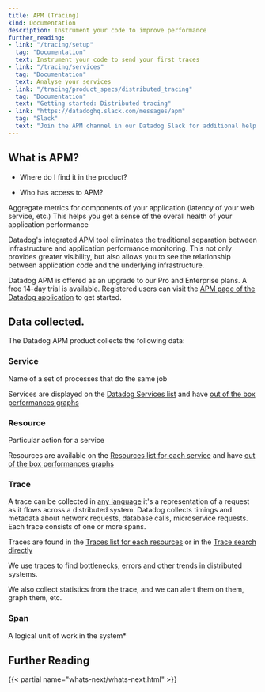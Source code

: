 ```yaml
---
title: APM (Tracing)
kind: Documentation
description: Instrument your code to improve performance
further_reading:
- link: "/tracing/setup"
  tag: "Documentation"
  text: Instrument your code to send your first traces
- link: "/tracing/services"
  tag: "Documentation"
  text: Analyse your services
- link: "/tracing/product_specs/distributed_tracing"
  tag: "Documentation"
  text: "Getting started: Distributed tracing"
- link: "https://datadoghq.slack.com/messages/apm"
  tag: "Slack"
  text: "Join the APM channel in our Datadog Slack for additional help from Datadog staff "
---
```


## What is APM?

* Where do I find it in the product?

* Who has access to APM? 

Aggregate metrics for components of your application (latency of your web service, etc.)
This helps you get a sense of the overall health of your application performance

Datadog's integrated APM tool eliminates the traditional separation between infrastructure and application performance monitoring. This not only provides greater visibility, but also allows you to see the relationship between application code and the underlying infrastructure.

Datadog APM is offered as an upgrade to our Pro and Enterprise plans. A free 14-day trial is available.
Registered users can visit the [APM page of the Datadog application](https://app.datadoghq.com/apm/home) to get started.

## Data collected.

The Datadog APM product collects the following data:

### Service

Name of a set of processes that do the same job

Services are displayed on the [Datadog Services list](/tracing/services) and have [out of the box performances graphs](/tracing/services/service/#out-of-the-box-graphs)

### Resource

Particular action for a service

Resources are available on the [Resources list for each service](/tracing/services/service/#resources) and have [out of the box performances graphs](/tracing/services/resource/#out-of-the-box-graphs)

### Trace
A trace can be collected in [any language](/tracing/setup) it's a representation of a request as it flows across a distributed system. Datadog collects timings and metadata about network requests, database calls, microservice requests. Each trace consists of one or more spans.

Traces are found in the [Traces list for each resources](/tracing/services/resource/#traces) or in the [Trace search directly](/tracing/traces)

We use traces to find bottlenecks, errors and other trends in distributed systems.

We also collect statistics from the trace, and we can alert them on them, graph them, etc.

### Span 

A logical unit of work in the system*

## Further Reading

{{< partial name="whats-next/whats-next.html" >}}
